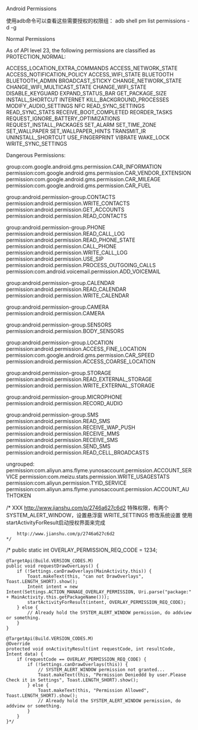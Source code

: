 Android Permissions

使用adb命令可以查看这些需要授权的权限组：
adb shell pm list permissions -d -g

Normal Permissions

As of API level 23, the following permissions are classified as PROTECTION_NORMAL:

ACCESS_LOCATION_EXTRA_COMMANDS
ACCESS_NETWORK_STATE
ACCESS_NOTIFICATION_POLICY
ACCESS_WIFI_STATE
BLUETOOTH
BLUETOOTH_ADMIN
BROADCAST_STICKY
CHANGE_NETWORK_STATE
CHANGE_WIFI_MULTICAST_STATE
CHANGE_WIFI_STATE
DISABLE_KEYGUARD
EXPAND_STATUS_BAR
GET_PACKAGE_SIZE
INSTALL_SHORTCUT
INTERNET
KILL_BACKGROUND_PROCESSES
MODIFY_AUDIO_SETTINGS
NFC
READ_SYNC_SETTINGS
READ_SYNC_STATS
RECEIVE_BOOT_COMPLETED
REORDER_TASKS
REQUEST_IGNORE_BATTERY_OPTIMIZATIONS
REQUEST_INSTALL_PACKAGES
SET_ALARM
SET_TIME_ZONE
SET_WALLPAPER
SET_WALLPAPER_HINTS
TRANSMIT_IR
UNINSTALL_SHORTCUT
USE_FINGERPRINT
VIBRATE
WAKE_LOCK
WRITE_SYNC_SETTINGS

Dangerous Permissions:

group:com.google.android.gms.permission.CAR_INFORMATION
  permission:com.google.android.gms.permission.CAR_VENDOR_EXTENSION
  permission:com.google.android.gms.permission.CAR_MILEAGE
  permission:com.google.android.gms.permission.CAR_FUEL

group:android.permission-group.CONTACTS
  permission:android.permission.WRITE_CONTACTS
  permission:android.permission.GET_ACCOUNTS
  permission:android.permission.READ_CONTACTS

group:android.permission-group.PHONE
  permission:android.permission.READ_CALL_LOG
  permission:android.permission.READ_PHONE_STATE
  permission:android.permission.CALL_PHONE
  permission:android.permission.WRITE_CALL_LOG
  permission:android.permission.USE_SIP
  permission:android.permission.PROCESS_OUTGOING_CALLS
  permission:com.android.voicemail.permission.ADD_VOICEMAIL

group:android.permission-group.CALENDAR
  permission:android.permission.READ_CALENDAR
  permission:android.permission.WRITE_CALENDAR

group:android.permission-group.CAMERA
  permission:android.permission.CAMERA

group:android.permission-group.SENSORS
  permission:android.permission.BODY_SENSORS

group:android.permission-group.LOCATION
  permission:android.permission.ACCESS_FINE_LOCATION
  permission:com.google.android.gms.permission.CAR_SPEED
  permission:android.permission.ACCESS_COARSE_LOCATION

group:android.permission-group.STORAGE
  permission:android.permission.READ_EXTERNAL_STORAGE
  permission:android.permission.WRITE_EXTERNAL_STORAGE

group:android.permission-group.MICROPHONE
  permission:android.permission.RECORD_AUDIO

group:android.permission-group.SMS
  permission:android.permission.READ_SMS
  permission:android.permission.RECEIVE_WAP_PUSH
  permission:android.permission.RECEIVE_MMS
  permission:android.permission.RECEIVE_SMS
  permission:android.permission.SEND_SMS
  permission:android.permission.READ_CELL_BROADCASTS

ungrouped:
  permission:com.aliyun.ams.flyme.yunosaccount.permission.ACCOUNT_SERVICE
  permission:com.meizu.stats.permission.WRITE_USAGESTATS
  permission:com.aliyun.permission.TYID_SERVICE
  permission:com.aliyun.ams.flyme.yunosaccount.permission.ACCOUNT_AUTHTOKEN


/* XXX http://www.jianshu.com/p/2746a627c6d2
        特殊权限，有两个
        SYSTEM_ALERT_WINDOW，设置悬浮窗
        WRITE_SETTINGS 修改系统设置
        使用startActivityForResult启动授权界面来完成

        http://www.jianshu.com/p/2746a627c6d2
    */

   /* public static int OVERLAY_PERMISSION_REQ_CODE = 1234;

    @TargetApi(Build.VERSION_CODES.M)
    public void requestDrawOverLays() {
        if (!Settings.canDrawOverlays(MainActivity.this)) {
            Toast.makeText(this, "can not DrawOverlays", Toast.LENGTH_SHORT).show();
            Intent intent = new Intent(Settings.ACTION_MANAGE_OVERLAY_PERMISSION, Uri.parse("package:" + MainActivity.this.getPackageName()));
            startActivityForResult(intent, OVERLAY_PERMISSION_REQ_CODE);
        } else {
            // Already hold the SYSTEM_ALERT_WINDOW permission, do addview or something.
        }
    }

    @TargetApi(Build.VERSION_CODES.M)
    @Override
    protected void onActivityResult(int requestCode, int resultCode, Intent data) {
        if (requestCode == OVERLAY_PERMISSION_REQ_CODE) {
            if (!Settings.canDrawOverlays(this)) {
                // SYSTEM_ALERT_WINDOW permission not granted...
                Toast.makeText(this, "Permission Denieddd by user.Please Check it in Settings", Toast.LENGTH_SHORT).show();
            } else {
                Toast.makeText(this, "Permission Allowed", Toast.LENGTH_SHORT).show();
                // Already hold the SYSTEM_ALERT_WINDOW permission, do addview or something.
            }
        }
    }*/


















